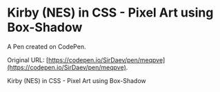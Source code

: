 # Kirby (NES) in CSS - Pixel Art using Box-Shadow

A Pen created on CodePen.

Original URL: [https://codepen.io/SirDaev/pen/meqpve](https://codepen.io/SirDaev/pen/meqpve).

Kirby (NES) in CSS - Pixel Art using Box-Shadow